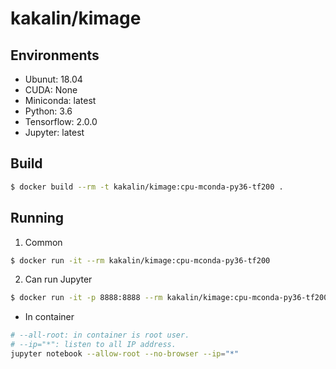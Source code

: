 # kakalin/kimage

## Environments

- Ubunut: 18.04
- CUDA: None
- Miniconda: latest
- Python: 3.6
- Tensorflow: 2.0.0
- Jupyter: latest

## Build

```bash
$ docker build --rm -t kakalin/kimage:cpu-mconda-py36-tf200 .
```

## Running

1. Common

```bash
$ docker run -it --rm kakalin/kimage:cpu-mconda-py36-tf200
```

2. Can run Jupyter

```bash
$ docker run -it -p 8888:8888 --rm kakalin/kimage:cpu-mconda-py36-tf200
```
* In container

```bash
# --all-root: in container is root user.
# --ip="*": listen to all IP address.
jupyter notebook --allow-root --no-browser --ip="*"
```